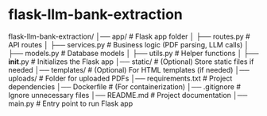 # flask-llm-bank-extraction


flask-llm-bank-extraction/
│── app/                 # Flask app folder
│   ├── routes.py        # API routes
│   ├── services.py      # Business logic (PDF parsing, LLM calls)
│   ├── models.py        # Database models
│   ├── utils.py         # Helper functions
│   ├── __init__.py      # Initializes the Flask app
│── static/              # (Optional) Store static files if needed
│── templates/           # (Optional) For HTML templates (if needed)
│── uploads/             # Folder for uploaded PDFs
│── requirements.txt     # Project dependencies
│── Dockerfile           # (For containerization)
│── .gitignore           # Ignore unnecessary files
│── README.md            # Project documentation
│── main.py              # Entry point to run Flask app
